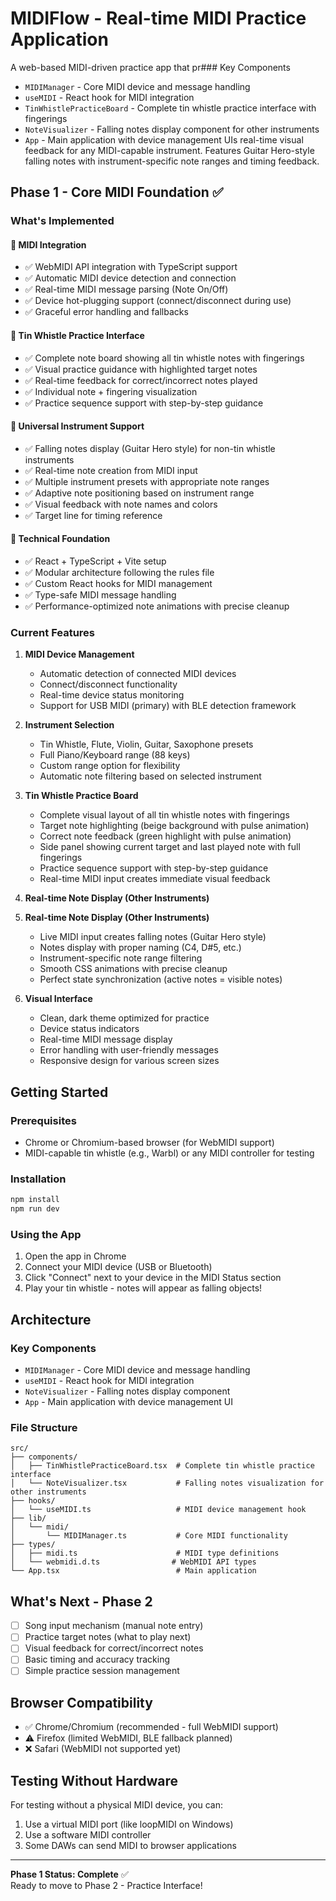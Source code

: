 # MIDIFlow - Real-time MIDI Practice Application

A web-based MIDI-driven practice app that pr### Key Components
- `MIDIManager` - Core MIDI device and message handling
- `useMIDI` - React hook for MIDI integration
- `TinWhistlePracticeBoard` - Complete tin whistle practice interface with fingerings
- `NoteVisualizer` - Falling notes display component for other instruments
- `App` - Main application with device management UIs real-time visual feedback for any MIDI-capable instrument. Features Guitar Hero-style falling notes with instrument-specific note ranges and timing feedback.

## Phase 1 - Core MIDI Foundation ✅

### What's Implemented

#### 🎹 MIDI Integration
- ✅ WebMIDI API integration with TypeScript support
- ✅ Automatic MIDI device detection and connection
- ✅ Real-time MIDI message parsing (Note On/Off)
- ✅ Device hot-plugging support (connect/disconnect during use)
- ✅ Graceful error handling and fallbacks

#### 🎵 Tin Whistle Practice Interface  
- ✅ Complete note board showing all tin whistle notes with fingerings
- ✅ Visual practice guidance with highlighted target notes  
- ✅ Real-time feedback for correct/incorrect notes played
- ✅ Individual note + fingering visualization
- ✅ Practice sequence support with step-by-step guidance

#### 🎵 Universal Instrument Support
- ✅ Falling notes display (Guitar Hero style) for non-tin whistle instruments
- ✅ Real-time note creation from MIDI input
- ✅ Multiple instrument presets with appropriate note ranges
- ✅ Adaptive note positioning based on instrument range
- ✅ Visual feedback with note names and colors
- ✅ Target line for timing reference

#### 🔧 Technical Foundation
- ✅ React + TypeScript + Vite setup
- ✅ Modular architecture following the rules file
- ✅ Custom React hooks for MIDI management
- ✅ Type-safe MIDI message handling
- ✅ Performance-optimized note animations with precise cleanup

### Current Features

1. **MIDI Device Management**
   - Automatic detection of connected MIDI devices
   - Connect/disconnect functionality
   - Real-time device status monitoring
   - Support for USB MIDI (primary) with BLE detection framework

2. **Instrument Selection**
   - Tin Whistle, Flute, Violin, Guitar, Saxophone presets
   - Full Piano/Keyboard range (88 keys)
   - Custom range option for flexibility
   - Automatic note filtering based on selected instrument

3. **Tin Whistle Practice Board**
   - Complete visual layout of all tin whistle notes with fingerings
   - Target note highlighting (beige background with pulse animation)
   - Correct note feedback (green highlight with pulse animation)  
   - Side panel showing current target and last played note with full fingerings
   - Practice sequence support with step-by-step guidance
   - Real-time MIDI input creates immediate visual feedback

4. **Real-time Note Display (Other Instruments)**
4. **Real-time Note Display (Other Instruments)**
   - Live MIDI input creates falling notes (Guitar Hero style)
   - Notes display with proper naming (C4, D#5, etc.)
   - Instrument-specific note range filtering
   - Smooth CSS animations with precise cleanup
   - Perfect state synchronization (active notes = visible notes)

5. **Visual Interface**
   - Clean, dark theme optimized for practice
   - Device status indicators
   - Real-time MIDI message display
   - Error handling with user-friendly messages
   - Responsive design for various screen sizes

## Getting Started

### Prerequisites
- Chrome or Chromium-based browser (for WebMIDI support)
- MIDI-capable tin whistle (e.g., Warbl) or any MIDI controller for testing

### Installation
```bash
npm install
npm run dev
```

### Using the App
1. Open the app in Chrome
2. Connect your MIDI device (USB or Bluetooth)
3. Click "Connect" next to your device in the MIDI Status section
4. Play your tin whistle - notes will appear as falling objects!

## Architecture

### Key Components
- `MIDIManager` - Core MIDI device and message handling
- `useMIDI` - React hook for MIDI integration
- `NoteVisualizer` - Falling notes display component
- `App` - Main application with device management UI

### File Structure
```
src/
├── components/
│   ├── TinWhistlePracticeBoard.tsx  # Complete tin whistle practice interface
│   └── NoteVisualizer.tsx           # Falling notes visualization for other instruments
├── hooks/
│   └── useMIDI.ts                   # MIDI device management hook
├── lib/
│   └── midi/
│       └── MIDIManager.ts           # Core MIDI functionality
├── types/
│   ├── midi.ts                      # MIDI type definitions
│   └── webmidi.d.ts                # WebMIDI API types
└── App.tsx                          # Main application
```

## What's Next - Phase 2

- [ ] Song input mechanism (manual note entry)
- [ ] Practice target notes (what to play next)
- [ ] Visual feedback for correct/incorrect notes
- [ ] Basic timing and accuracy tracking
- [ ] Simple practice session management

## Browser Compatibility

- ✅ Chrome/Chromium (recommended - full WebMIDI support)
- ⚠️ Firefox (limited WebMIDI, BLE fallback planned)
- ❌ Safari (WebMIDI not supported yet)

## Testing Without Hardware

For testing without a physical MIDI device, you can:
1. Use a virtual MIDI port (like loopMIDI on Windows)
2. Use a software MIDI controller
3. Some DAWs can send MIDI to browser applications

---

**Phase 1 Status: Complete** ✅  
Ready to move to Phase 2 - Practice Interface!
